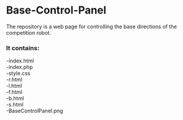 # Base-Control-Panel
The repository is a web page for controlling the base directions of the competition robot.

<h3> It contains: </h3>
-index.html <br>
-index.php <br>
-style.css  <br>
-r.html  <br>
-l.html  <br>
-f.html  <br>
-b.html  <br>
-s.html  <br>
-BaseControlPanel.png
